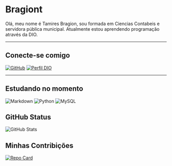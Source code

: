 # Bragiont


Olá, meu nome é Tamires Bragion, sou formada em Ciencias Contabeis e servidora pública municipal. Atualmente estou aprendendo programação através da DIO.

---

## Conecte-se comigo

[![GitHub](https://img.shields.io/badge/GitHbt-000?style=for-the-badge&logo=github&logoColor=white)](+https://github.com/Bragiont) 
[![Perfil DIO](https://img.shields.io/badge/-Meu%20Perfil%20na%20DIO-000?style=for-the-badge)](ttps://www.dio.me/users/tmenezes_foto/)

---

## Estudando no momento

![Markdown](https://img.shields.io/badge/Markdown-000?style=for-the-badge&logo=markdown)
![Python](https://img.shields.io/badge/Python-000?style=for-the-badge&logo=python) 
![MySQL](https://img.shields.io/badge/MySQL-000?style=for-the-badge&logo=mysql&logoColor=white)

## GitHub Status

![GitHub Stats](https://github-readme-stats.vercel.app/api?username=bragiont&theme=transparent&bg_color=000&border_color=30A3DC&show_icons=true&icon_color=fff&title_color=fff&text_color=FFF&hide_title=true)


## Minhas Contribições

[![Repo Card](https://github-readme-stats.vercel.app/api/pin/?username=Bragiont&repo=dio-lab-open-source&bg_color=000&border_color=fff&show_icons=true&icon_color=fff&title_color=fff&text_color=FFF)](https://github.com/bragiont/dio-lab-open-source)
